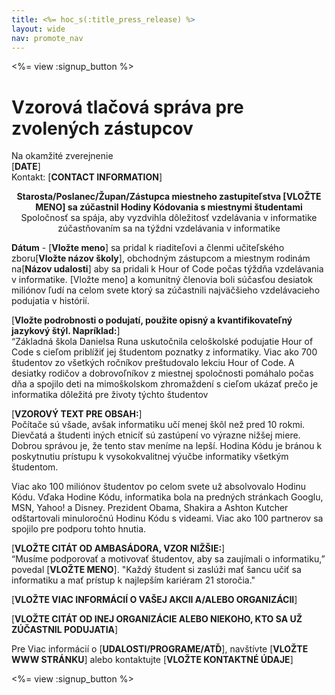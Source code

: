 ```yaml
---
title: <%= hoc_s(:title_press_release) %>
layout: wide
nav: promote_nav
---
```

<%= view :signup_button %>

# Vzorová tlačová správa pre zvolených zástupcov

Na okamžité zverejnenie  
[**DATE**]  
Kontakt: [**CONTACT INFORMATION**]  
  

<strong><center>Starosta/Poslanec/Župan/Zástupca miestneho zastupiteľstva [VLOŽTE MENO] sa zúčastnil Hodiny Kódovania s miestnymi študentami</strong>  
Spoločnosť sa spája, aby vyzdvihla dôležitosť vzdelávania v informatike zúčastňovaním sa na týždni vzdelávania v informatike</center>   
  


**Dátum** - [**Vložte meno**] sa pridal k riaditeľovi a členmi učiteľského zboru[**Vložte názov školy**], obchodným zástupcom a miestnym rodinám na[**Názov udalosti**] aby sa pridali k Hour of Code počas týždňa vzdelávania v informatike. [Vložte meno] a komunitný členovia boli súčasťou desiatok miliónov ľudí na celom svete ktorý sa zúčastnili najväčšieho vzdelávacieho podujatia v histórií.

[**Vložte podrobnosti o podujatí, použite opisný a kvantifikovateľný jazykový štýl. Napríklad:**]  
“Základná škola Danielsa Runa uskutočnila celoškolské podujatie Hour of Code s cieľom priblížiť jej študentom poznatky z informatiky. Viac ako 700 študentov zo všetkých ročníkov preštudovalo lekciu Hour of Code. A desiatky rodičov a dobrovoľníkov z miestnej spoločnosti pomáhalo počas dňa a spojilo deti na mimoškolskom zhromaždení s cieľom ukázať prečo je informatika dôležitá pre životy týchto študentov

[**VZOROVÝ TEXT PRE OBSAH:**]  
Počítače sú všade, avšak informatiku učí menej škôl než pred 10 rokmi. Dievčatá a študenti iných etnicíť sú zastúpení vo výrazne nižšej miere. Dobrou správou je, že tento stav meníme na lepší. Hodina Kódu je bránou k poskytnutiu prístupu k vysokokvalitnej výučbe informatiky všetkým študentom.

Viac ako 100 miliónov študentov po celom svete už absolvovalo Hodinu Kódu. Vďaka Hodine Kódu, informatika bola na predných stránkach Googlu, MSN, Yahoo! a Disney. Prezident Obama, Shakira a Ashton Kutcher odštartovali minuloročnú Hodinu Kódu s videami. Viac ako 100 partnerov sa spojilo pre podporu tohto hnutia.

[**VLOŽTE CITÁT OD AMBASÁDORA, VZOR NIŽŠIE:**]  
“Musíme podporovať a motivovať študentov, aby sa zaujímali o informatiku,” povedal [**VLOŽTE MENO**]. "Každý študent si zaslúži mať šancu učiť sa informatiku a mať prístup k najlepším kariéram 21 storočia."

[**VLOŽTE VIAC INFORMÁCIÍ O VAŠEJ AKCII A/ALEBO ORGANIZÁCII**]

[**VLOŽTE CITÁT OD INEJ ORGANIZÁCIE ALEBO NIEKOHO, KTO SA UŽ ZÚČASTNIL PODUJATIA**]

Pre Viac informácií o [**UDALOSTI/PROGRAME/ATĎ**], navštívte [**VLOŽTE WWW STRÁNKU**] alebo kontaktujte [**VLOŽTE KONTAKTNÉ ÚDAJE**]

  
  


<%= view :signup_button %>